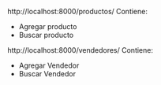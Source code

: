 http://localhost:8000/productos/
Contiene:
  * Agregar producto
  * Buscar producto

http://localhost:8000/vendedores/
Contiene:
  * Agregar Vendedor
  * Buscar Vendedor

